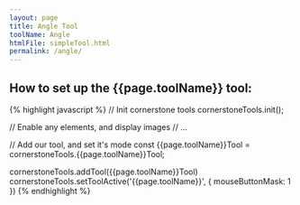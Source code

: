 ```yaml
---
layout: page
title: Angle Tool
toolName: Angle
htmlFile: simpleTool.html
permalink: /angle/
---
```


## How to set up the {{page.toolName}} tool:

{% highlight javascript %}
// Init cornerstone tools
cornerstoneTools.init();

// Enable any elements, and display images
// ...

// Add our tool, and set it's mode
const {{page.toolName}}Tool = cornerstoneTools.{{page.toolName}}Tool;

cornerstoneTools.addTool({{page.toolName}}Tool)
cornerstoneTools.setToolActive('{{page.toolName}}', { mouseButtonMask: 1 })
{% endhighlight %}
